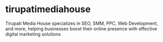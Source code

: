 # tirupatimediahouse
Tirupati Media House specializes in SEO, SMM, PPC, Web Development, and more, helping businesses boost their online presence with effective digital marketing solutions
